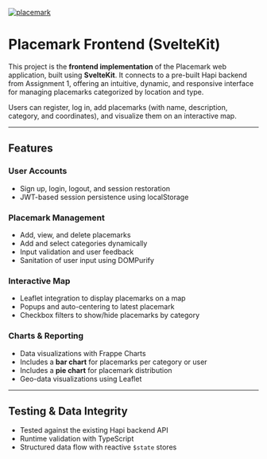 [![placemark](https://i.ibb.co/ZzhQHp9x/placemark.png)](logo-placemark)


# Placemark Frontend (SvelteKit)

This project is the **frontend implementation** of the Placemark web application, built using **SvelteKit**. It connects to a pre-built Hapi backend from Assignment 1, offering an intuitive, dynamic, and responsive interface for managing placemarks categorized by location and type.

Users can register, log in, add placemarks (with name, description, category, and coordinates), and visualize them on an interactive map.

---

## Features

### User Accounts

- Sign up, login, logout, and session restoration
- JWT-based session persistence using localStorage

### Placemark Management

- Add, view, and delete placemarks
- Add and select categories dynamically
- Input validation and user feedback
- Sanitation of user input using DOMPurify

### Interactive Map

- Leaflet integration to display placemarks on a map
- Popups and auto-centering to latest placemark
- Checkbox filters to show/hide placemarks by category

### Charts & Reporting

- Data visualizations with Frappe Charts
- Includes a **bar chart** for placemarks per category or user
- Includes a **pie chart** for placemark distribution
- Geo-data visualizations using Leaflet

---

## Testing & Data Integrity

- Tested against the existing Hapi backend API
- Runtime validation with TypeScript
- Structured data flow with reactive `$state` stores
